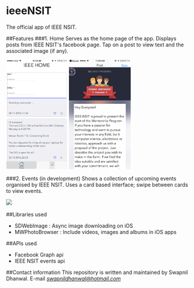 # ieeeNSIT
The official app of IEEE NSIT.

##Features
###1. Home
Serves as the home page of the app. Displays posts from IEEE NSIT's facebook page. Tap on a post to view text and the associated image (if any).

<img src = "https://github.com/Swapnil52/ieeeNSIT/blob/master/ieeeNSIT/home.PNG" height = 300>
          <img src = "https://github.com/Swapnil52/ieeeNSIT/blob/master/ieeeNSIT/post.PNG" height = 300>

###2. Events (in development)
Shows a collection of upcoming events organised by IEEE NSIT. Uses a card based interface; swipe between cards to view events.

<img src = "http://i.giphy.com/w1hX8BRHzDaz6.gif" height = 300>

##Libraries used
- SDWebImage : Async image downloading on iOS
- MWPhotoBrowser : Include videos, images and albums in iOS apps

##APIs used
- Facebook Graph api
- IEEE NSIT events api

##Contact information
This repository is written and maintained by Swapnil Dhanwal.
E-mail *swapnildhanwal@hotmail.com*
